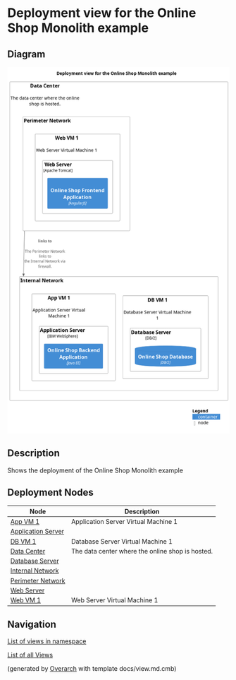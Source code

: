 # Deployment view for the Online Shop Monolith example

## Diagram
![Deployment view for the Online Shop Monolith example](../../../../software-development/architecture/example/monolith/deployment-view.png)

## Description
Shows the deployment of the Online Shop Monolith example

## Deployment Nodes
| Node | Description |
|---|---|
| [App VM 1](../../../../software-development/architecture/example/monolith/app-vm1.md)| Application Server Virtual Machine 1 |
| [Application Server](../../../../software-development/architecture/example/monolith/application-server.md)|  |
| [DB VM 1](../../../../software-development/architecture/example/monolith/db-vm1.md)| Database Server Virtual Machine 1 |
| [Data Center](../../../../software-development/architecture/example/monolith/data-center.md)| The data center where the online shop is hosted. |
| [Database Server](../../../../software-development/architecture/example/monolith/db-server.md)|  |
| [Internal Network](../../../../software-development/architecture/example/monolith/internal-network.md)|  |
| [Perimeter Network](../../../../software-development/architecture/example/monolith/perimeter-network.md)|  |
| [Web Server](../../../../software-development/architecture/example/monolith/web-server.md)|  |
| [Web VM 1](../../../../software-development/architecture/example/monolith/web-vm1.md)| Web Server Virtual Machine 1 |

## Navigation
[List of views in namespace](./views-in-namespace.md)

[List of all Views](../../../../views.md)


(generated by [Overarch](https://github.com/soulspace-org/overarch) with template docs/view.md.cmb)

